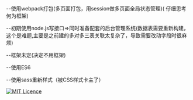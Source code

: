 --使用webpack打包(多页面打包，用session做多页面全局状态管理)( 仔细思考何为框架)

--初期使用node.js写接口=>同时准备配套的后台管理系统(数据表需要重新构建，这个是难题,主要是之前建的多对多三表关联太复杂了，导致需要改动字段时很麻烦)

--框架未定(决定不用框架)

--使用ES6

--使用sass重新样式（被CSS样式卡主了）


[![MIT Licence](https://badges.frapsoft.com/os/mit/mit.svg?v=103)](https://opensource.org/licenses/mit-license.php)
